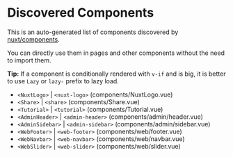 # Discovered Components

This is an auto-generated list of components discovered by [nuxt/components](https://github.com/nuxt/components).

You can directly use them in pages and other components without the need to import them.

**Tip:** If a component is conditionally rendered with `v-if` and is big, it is better to use `Lazy` or `lazy-` prefix to lazy load.

- `<NuxtLogo>` | `<nuxt-logo>` (components/NuxtLogo.vue)
- `<Share>` | `<share>` (components/Share.vue)
- `<Tutorial>` | `<tutorial>` (components/Tutorial.vue)
- `<AdminHeader>` | `<admin-header>` (components/admin/header.vue)
- `<AdminSidebar>` | `<admin-sidebar>` (components/admin/sidebar.vue)
- `<WebFooter>` | `<web-footer>` (components/web/footer.vue)
- `<WebNavbar>` | `<web-navbar>` (components/web/navbar.vue)
- `<WebSlider>` | `<web-slider>` (components/web/slider.vue)
